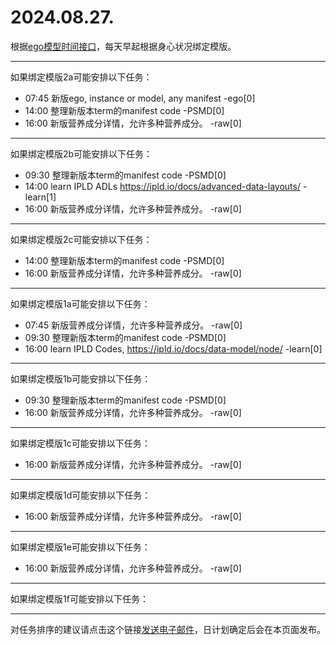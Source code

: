 # 2024.08.27.

根据[ego模型时间接口](https://gitee.com/hyg/blog/blob/master/timeflow.md)，每天早起根据身心状况绑定模版。

---
如果绑定模版2a可能安排以下任务：

- 07:45	新版ego, instance or model, any manifest -ego[0]
- 14:00	整理新版本term的manifest code -PSMD[0]
- 16:00	新版营养成分详情，允许多种营养成分。 -raw[0]

---
如果绑定模版2b可能安排以下任务：

- 09:30	整理新版本term的manifest code -PSMD[0]
- 14:00	learn IPLD ADLs https://ipld.io/docs/advanced-data-layouts/ -learn[1]
- 16:00	新版营养成分详情，允许多种营养成分。 -raw[0]

---
如果绑定模版2c可能安排以下任务：

- 14:00	整理新版本term的manifest code -PSMD[0]
- 16:00	新版营养成分详情，允许多种营养成分。 -raw[0]

---
如果绑定模版1a可能安排以下任务：

- 07:45	新版营养成分详情，允许多种营养成分。 -raw[0]
- 09:30	整理新版本term的manifest code -PSMD[0]
- 16:00	learn IPLD Codes, https://ipld.io/docs/data-model/node/ -learn[0]

---
如果绑定模版1b可能安排以下任务：

- 09:30	整理新版本term的manifest code -PSMD[0]
- 16:00	新版营养成分详情，允许多种营养成分。 -raw[0]

---
如果绑定模版1c可能安排以下任务：

- 16:00	新版营养成分详情，允许多种营养成分。 -raw[0]

---
如果绑定模版1d可能安排以下任务：

- 16:00	新版营养成分详情，允许多种营养成分。 -raw[0]

---
如果绑定模版1e可能安排以下任务：

- 16:00	新版营养成分详情，允许多种营养成分。 -raw[0]

---
如果绑定模版1f可能安排以下任务：


---
对任务排序的建议请点击这个链接<a href="mailto:huangyg@mars22.com?subject=关于2024.08.27.任务排序的建议&body=date: 2024.08.27.%0D%0Afile: ../../blog/release/time/d.20240827.md%0D%0A---请勿修改邮件主题及以上内容---%0D%0A">发送电子邮件</a>，日计划确定后会在本页面发布。